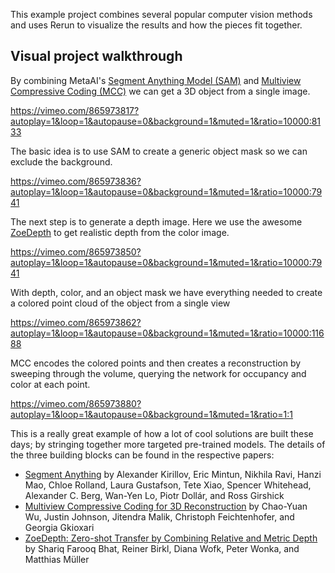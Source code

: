 <!--[metadata]
title = "Single image 3D reconstruction using MCC, SAM, and ZoeDepth"
source = "https://github.com/rerun-io/MCC"
tags = ["2D", "3D", "Segmentation", "Point cloud", "SAM", "Paper walkthrough"]
thumbnail = "https://static.rerun.io/single-image-3D-reconstruction/c54498053d53148cfa43901f39a084c549df2b72/480w.png"
thumbnail_dimensions = [480, 480]
-->

This example project combines several popular computer vision methods and uses Rerun to visualize the results and how the pieces fit together.

## Visual project walkthrough

By combining MetaAI's [Segment Anything Model (SAM)](https://github.com/facebookresearch/segment-anything) and [Multiview Compressive Coding (MCC)](https://github.com/facebookresearch/MCC) we can get a 3D object from a single image.


https://vimeo.com/865973817?autoplay=1&loop=1&autopause=0&background=1&muted=1&ratio=10000:8133

The basic idea is to use SAM to create a generic object mask so we can exclude the background.


https://vimeo.com/865973836?autoplay=1&loop=1&autopause=0&background=1&muted=1&ratio=10000:7941

The next step is to generate a depth image. Here we use the awesome [ZoeDepth](https://github.com/isl-org/ZoeDepth) to get realistic depth from the color image.


https://vimeo.com/865973850?autoplay=1&loop=1&autopause=0&background=1&muted=1&ratio=10000:7941

With depth, color, and an object mask we have everything needed to create a colored point cloud of the object from a single view


https://vimeo.com/865973862?autoplay=1&loop=1&autopause=0&background=1&muted=1&ratio=10000:11688

MCC encodes the colored points and then creates a reconstruction by sweeping through the volume, querying the network for occupancy and color at each point.


https://vimeo.com/865973880?autoplay=1&loop=1&autopause=0&background=1&muted=1&ratio=1:1

This is a really great example of how a lot of cool solutions are built these days; by stringing together more targeted pre-trained models. The details of the three building blocks can be found in the respective papers:
- [Segment Anything](https://arxiv.org/abs/2304.02643) by Alexander Kirillov, Eric Mintun, Nikhila Ravi, Hanzi Mao, Chloe Rolland, Laura Gustafson, Tete Xiao, Spencer Whitehead, Alexander C. Berg, Wan-Yen Lo, Piotr Dollár, and Ross Girshick
- [Multiview Compressive Coding for 3D Reconstruction](https://arxiv.org/abs/2301.08247) by Chao-Yuan Wu, Justin Johnson, Jitendra Malik, Christoph Feichtenhofer, and Georgia Gkioxari
- [ZoeDepth: Zero-shot Transfer by Combining Relative and Metric Depth](https://arxiv.org/abs/2302.12288) by Shariq Farooq Bhat, Reiner Birkl, Diana Wofk, Peter Wonka, and Matthias Müller
